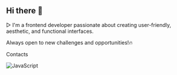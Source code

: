 ## Hi there 👋 
▷ I'm a frontend developer passionate about creating user-friendly, aesthetic, and functional interfaces.

Always open to new challenges and opportunities!🔥

Contacts

![JavaScript](https://img.shields.io/badge/-JavaScript-333?style=flat&logo=javascript)
